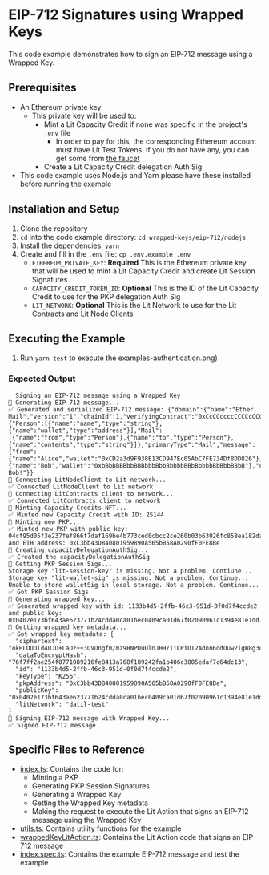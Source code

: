 # EIP-712 Signatures using Wrapped Keys

This code example demonstrates how to sign an EIP-712 message using a Wrapped Key.

## Prerequisites

- An Ethereum private key
  - This private key will be used to:
    - Mint a Lit Capacity Credit if none was specific in the project's `.env` file
      - In order to pay for this, the corresponding Ethereum account must have Lit Test Tokens. If you do not have any, you can get some from [the faucet](https://chronicle-yellowstone-faucet.getlit.dev/)
    - Create a Lit Capacity Credit delegation Auth Sig
- This code example uses Node.js and Yarn please have these installed before running the example

## Installation and Setup

1. Clone the repository
2. `cd` into the code example directory: `cd wrapped-keys/eip-712/nodejs`
3. Install the dependencies: `yarn`
4. Create and fill in the `.env` file: `cp .env.example .env`
   - `ETHEREUM_PRIVATE_KEY`: **Required** This is the Ethereum private key that will be used to mint a Lit Capacity Credit and create Lit Session Signatures
   - `CAPACITY_CREDIT_TOKEN_ID`: **Optional** This is the ID of the Lit Capacity Credit to use for the PKP delegation Auth Sig
   - `LIT_NETWORK`: **Optional** This is the Lit Network to use for the Lit Contracts and Lit Node Clients

## Executing the Example

1. Run `yarn test` to execute the examples-authentication.png)

### Expected Output

```
  Signing an EIP-712 message using a Wrapped Key
🔄 Generating EIP-712 message...
✅ Generated and serialized EIP-712 message: {"domain":{"name":"Ether Mail","version":"1","chainId":1,"verifyingContract":"0xCcCCccccCCCCcCCCCCCcCcCccCcCCCcCcccccccC"},"types":{"Person":[{"name":"name","type":"string"},{"name":"wallet","type":"address"}],"Mail":[{"name":"from","type":"Person"},{"name":"to","type":"Person"},{"name":"contents","type":"string"}]},"primaryType":"Mail","message":{"from":{"name":"Alice","wallet":"0xCD2a3d9F938E13CD947Ec05AbC7FE734Df8DD826"},"to":{"name":"Bob","wallet":"0xbBbBBBBbbBBBbbbBbbBbbbbBBbBbbbbBbBbbBBbB"},"contents":"Hello, Bob!"}}
🔄 Connecting LitNodeClient to Lit network...
✅ Connected LitNodeClient to Lit network
🔄 Connecting LitContracts client to network...
✅ Connected LitContracts client to network
🔄 Minting Capacity Credits NFT...
✅ Minted new Capacity Credit with ID: 25144
🔄 Minting new PKP...
✅ Minted new PKP with public key: 04cf95d05f3e237fef866f7daf169be4b773ced0cbcc2ce260b03b63026fc858ea182dabad3bdb37c49554527b92dbe53b260d3934dfde18e0fac8a03ccb10fe09 and ETH address: 0xC3bb43D840801959890A565bB58A0290fF0FE8Be
🔄 Creating capacityDelegationAuthSig...
✅ Created the capacityDelegationAuthSig
🔄 Getting PKP Session Sigs...
Storage key "lit-session-key" is missing. Not a problem. Contiune...
Storage key "lit-wallet-sig" is missing. Not a problem. Continue...
Unable to store walletSig in local storage. Not a problem. Continue...
✅ Got PKP Session Sigs
🔄 Generating wrapped key...
✅ Generated wrapped key with id: 1133b4d5-2ffb-46c3-951d-0f0d7f4ccde2 and public key: 0x0402e173bf643ae623771b24cdda0ca01bec0409ca01d67f02090961c1394e81e1dd78c80fa3e116b0be032616d907f2775a4e9e1dc4cc08d19cbec0e51b1f83af
🔄 Getting wrapped key metadata...
✅ Got wrapped key metadata: {
  "ciphertext": "okHLOUDld4UJD+LaDz++3QVDngfm/mz9HNPDuOlnJHH/iiCPiDT2Adnn6odOuw2igW8g3cclh0PDwoZO97zdsEmCfQrs2UuUEzR844n/S01HmO7exNHAVRglrK9azstkShE+0/KcIWjG3I2x6BCX9OfvJcTDb/LX2okN5HxLDNZMNuNtdBK11GAkfqPoV28AoBpj/oYdnw4C",
  "dataToEncryptHash": "76f7ff2ae254f0771089216fe8413a768f189242fa1b406c3805edaf7c64dc13",
  "id": "1133b4d5-2ffb-46c3-951d-0f0d7f4ccde2",
  "keyType": "K256",
  "pkpAddress": "0xC3bb43D840801959890A565bB58A0290fF0FE8Be",
  "publicKey": "0x0402e173bf643ae623771b24cdda0ca01bec0409ca01d67f02090961c1394e81e1dd78c80fa3e116b0be032616d907f2775a4e9e1dc4cc08d19cbec0e51b1f83af",
  "litNetwork": "datil-test"
}
🔄 Signing EIP-712 message with Wrapped Key...
✅ Signed EIP-712 message
```

## Specific Files to Reference

- [index.ts](./src/index.ts): Contains the code for:
  - Minting a PKP
  - Generating PKP Session Signatures
  - Generating a Wrapped Key
  - Getting the Wrapped Key metadata
  - Making the request to execute the Lit Action that signs an EIP-712 message using the Wrapped Key
- [utils.ts](./src/utils.ts): Contains utility functions for the example
- [wrappedKeyLitAction.ts](./src/wrappedKeyLitAction.ts): Contains the Lit Action code that signs an EIP-712 message
- [index.spec.ts](./test/index.spec.ts): Contains the example EIP-712 message and test the example
